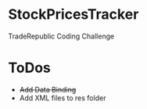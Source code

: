 # StockPricesTracker
TradeRepublic Coding Challenge

# ToDos

- ~~Add Data Binding~~
- Add XML files to res folder
